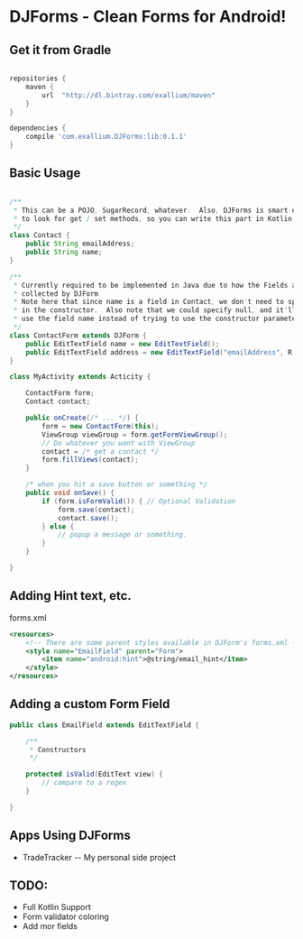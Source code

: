 # DJForms - Clean Forms for Android!

## Get it from Gradle

```groovy

repositories {
    maven {
        url  "http://dl.bintray.com/exallium/maven"
    }
}

dependencies {
    compile 'com.exallium.DJForms:lib:0.1.1'
}

```

## Basic Usage

```java

/**
 * This can be a POJO, SugarRecord, whatever.  Also, DJForms is smart enough
 * to look for get / set methods, so you can write this part in Kotlin as well.
 */
class Contact {
    public String emailAddress;
    public String name;
}

/**
 * Currently required to be implemented in Java due to how the Fields are
 * collected by DJForm
 * Note here that since name is a field in Contact, we don't need to specify it
 * in the constructor.  Also note that we could specify null, and it'll still
 * use the field name instead of trying to use the constructor parameter.
 */
class ContactForm extends DJForm {
    public EditTextField name = new EditTextField();
    public EditTextField address = new EditTextField("emailAddress", R.style.EmailField);
}

class MyActivity extends Acticity {

    ContactForm form;
    Contact contact;

    public onCreate(/* ... */) {
        form = new ContactForm(this);
        ViewGroup viewGroup = form.getFormViewGroup();
        // Do whatever you want with ViewGroup
        contact = /* get a contact */
        form.fillViews(contact);
    }

    /* when you hit a save button or something */
    public void onSave() {
        if (form.isFormValid()) { // Optional Validation
            form.save(contact);
            contact.save();
        } else {
            // popup a message or something.
        }
    }

}
```

## Adding Hint text, etc.

forms.xml

```xml
<resources>
    <!-- There are some parent styles available in DJForm's forms.xml -->
    <style name="EmailField" parent="Form">
        <item name="android:hint">@string/email_hint</item>
    </style>
</resources>
```

## Adding a custom Form Field

```java
public class EmailField extends EditTextField {

    /**
     * Constructors
     */

    protected isValid(EditText view) {
        // compare to a regex
    }    

}
```

## Apps Using DJForms

* TradeTracker -- My personal side project

## TODO:

* Full Kotlin Support
* Form validator coloring
* Add mor fields
